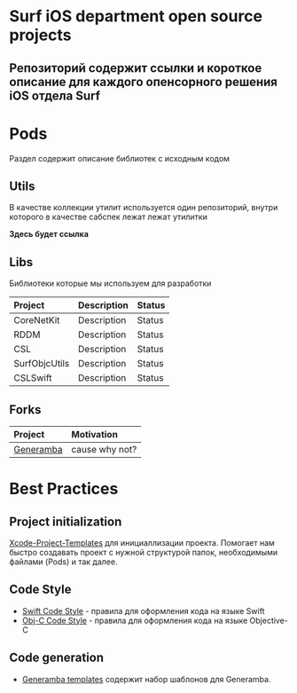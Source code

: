 # Surf iOS department open source projects

Репозиторий содержит ссылки и короткое описание для каждого опенсорного решения iOS отдела Surf
---

# Pods

Раздел содержит описание библиотек с исходным кодом

## Utils

В качестве коллекции утилит используется один репозиторий, внутри которого в качестве сабспек лежат лежат утилитки

**Здесь будет ссылка**

## Libs

Библиотеки которые мы используем для разработки

| Project | Description | Status |
| :----- | :------ | :--- |
| CoreNetKit | Description | Status
| RDDM | Description | Status
| CSL | Description | Status
| SurfObjcUtils | Description | Status
| CSLSwift | Description | Status

## Forks

| Project | Motivation |
| :--- | :---- |
| [Generamba](github.com/surfstudio/Generamba) | cause why not?

# Best Practices

## Project initialization

[Xcode-Project-Templates](https://github.com/surfstudio/Xcode-Project-Templates) для инициаллизации проекта.
Помогает нам быстро создавать проект с нужной структурой папок, необходимыми файлами (Pods) и так далее.

## Code Style

- [Swift Code Style](https://github.com/surfstudio/SwiftCodestyle) - правила для оформления кода на языке Swift
- [Obj-C Code Style](https://github.com/surfstudio/objective-c-style-guide) - правила для оформления кода на языке Objective-C

## Code generation

- [Generamba templates](https://github.com/surfstudio/generamba-templates) содержит набор шаблонов для Generamba.
